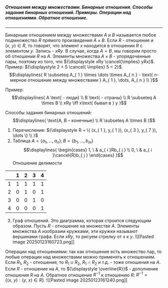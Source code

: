##### Отношения между множествами. Бинарные отношения. Способы задания бинарных отношений. Примеры. Операции над отношениями. Обратное отношение.
---
Бинарным отношением между множествами ${\displaystyle A}$ и ${\displaystyle B}$ называется любое подмножество ${\displaystyle R}$ прямого произведения ${\displaystyle A\times B}$. Если ${\displaystyle R}$ - отношение и ${\displaystyle (x, \ y) \in R}$, то говорят, что элемент ${\displaystyle x}$ находится в отношении ${\displaystyle R}$ с элементом ${\displaystyle y}$. Запись - ${\displaystyle xRy}$. В случае, когда ${\displaystyle A = B}$, мы говорим просто об отношении ${\displaystyle R}$ на ${\displaystyle A}$.
Элементы множества ${\displaystyle A\times B}$ - упорядоченные пары, поэтому из того, что ${\displaystyle xRy \cancel{\implies} yRx}$.
Пример: ${\displaystyle 2 < 5 \cancel{ \implies} 5 < 2}$.
$$\displaylines{
R \subseteq A_{ 1 } \times \dots \times A_{ n } - \text{ n-мерное отношение между множествами } A_{ 1 }, \dots, A_{ n } \\ 
}$$

Пример:
$$\displaylines{
A \text{ - люди} \\ 
B \text{ - страны} \\ 
R \subseteq A \times B \\ 
xRy \iff  x\text{ бывал в } y
}$$

Способы задания бинарных отношений: 
$$\displaylines{
\text{A, B – конечные} \\ 
R \subseteq A \times B
}$$
1. Перечисление: ${\displaystyle R = \{ (x_{ 1 }, y_{ 1 }), (x_{ 3 }, y_{ 7 }), \dots \} \\ }$
2. Таблица ${\displaystyle A = \{ a_{ 1 }, \dots, a_{ n } \} ; B = \{ b_{ 1 }, \dots, b_{ m } \} }$
$$\displaylines{
\begin{cases}
1, \   &  a_{ i }Rb_{ j } \\
0, \   &  a_{ i }\cancel{R}b_{ j }
\end{cases}
}$$
Отношение делимости

|     |  1  |  2  |  3  |  4  |
| :-: | :-: | :-: | :-: | :-: |
|  1  |  1  |  1  |  1  |  1  |
|  2  |  0  |  1  |  0  |  1  |
|  3  |  0  |  0  |  1  |  0  |
|  4  |  0  |  0  |  0  |  1  |

3. Граф отношений. Это диаграмма, которая строится следующим образом. Пусть ${\displaystyle R}$ - отношение на множестве ${\displaystyle A}$. Элементы множества ${\displaystyle A}$ изобразим кружками, эти кружки называют вершинами графа. Если ${\displaystyle xRy}$, то рисуем стрелку от ${\displaystyle x}$ к ${\displaystyle y}$.
![[Pasted image 20250123160723.png]]

Операции над отношениями: так как отношение есть множество пар, то любые операции над множествами можно применять к отношениям. Если ${\displaystyle R_{ 1 }, \ R_{ 2 }}$ - отношения, то ${\displaystyle R_{ 1 } \cup R_{ 2 }, \ R_{ 1 } \cap R_{ 2 }}$ и т.д. - тоже отношения на ${\displaystyle A}$. Если ${\displaystyle R}$ - отношение на ${\displaystyle A}$, то ${\displaystyle \overline{R}}$ - дополнение отношения ${\displaystyle R}$ на ${\displaystyle A}$.
Обратное отношение ${\displaystyle R^{ -1 }}$ к отношению ${\displaystyle R}$: ${\displaystyle R^{ -1 } = \{ (x, \ y): (y, \ x) \in R \}}$.
![[Pasted image 20250123161240.png]]
